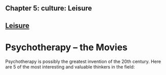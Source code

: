 Chapter  5: culture: Leisure
---------------------------

[Leisure](../category/culture/leisure-2/index.html)
---------------------------------------------------

Psychotherapy – the Movies
==========================

Psychotherapy is possibly the greatest invention of the 20th century. Here are 5 of the most interesting and valuable thinkers in the field:

